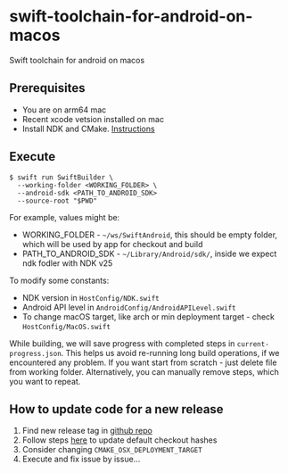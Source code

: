 # swift-toolchain-for-android-on-macos

Swift toolchain for android on macos

## Prerequisites
- You are on arm64 mac
- Recent xcode vetsion installed on mac
- Install NDK and CMake. [Instructions](https://developer.android.com/studio/projects/install-ndk)

## Execute
```
$ swift run SwiftBuilder \
  --working-folder <WORKING_FOLDER> \
  --android-sdk <PATH_TO_ANDROID_SDK>
  --source-root "$PWD"
```
For example, values might be:
- WORKING_FOLDER - `~/ws/SwiftAndroid`, this should be empty folder, which will be used by app for checkout and build
- PATH_TO_ANDROID_SDK - `~/Library/Android/sdk/`, inside we expect ndk fodler with NDK v25

To modify some constants:
- NDK version in `HostConfig/NDK.swift`
- Android API level in `AndroidConfig/AndroidAPILevel.swift`
- To change macOS target, like arch or min deployment target - check `HostConfig/MacOS.swift` 

While building, we will save progress with completed steps in `current-progress.json`. 
This helps us avoid re-running long build operations, if we encountered any problem.
If you want start from scratch - just delete file from working folder. Alternatively, you can manually remove steps, which you want to repeat.


## How to update code for a new release

1. Find new release tag in [github repo](https://github.com/apple/swift.git)
2. Follow steps [here](./Sources/SwiftBuilder/Repos/HowToGetCommitHashes.md) to update default checkout hashes
3. Consider changing `CMAKE_OSX_DEPLOYMENT_TARGET`
4. Execute and fix issue by issue...
